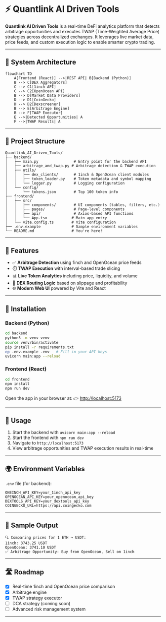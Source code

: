 # ⚡ Quantlink AI Driven Tools

**Quantlink AI Driven Tools** is a real-time DeFi analytics platform that detects arbitrage opportunities and executes TWAP (Time-Weighted Average Price) strategies across decentralized exchanges. It leverages live market data, price feeds, and custom execution logic to enable smarter crypto trading.

---

## 🧠 System Architecture

```
flowchart TD
    A[Frontend (React)] -->|REST API| B[Backend (Python)]
    B --> C[DEX Aggregators]
    C --> C1[1inch API]
    C --> C2[OpenOcean API]
    B --> D[Market Data Providers]
    D --> D1[CoinGecko]
    D --> D2[Dexscreener]
    B --> E[Arbitrage Engine]
    B --> F[TWAP Executor]
    E -->|Detected Opportunities| A
    F -->|TWAP Results| A
```

---

## 📁 Project Structure

```
Quantlink_AI_Driven_Tools/
├── backend/
│   ├── main.py                # Entry point for the backend API
│   ├── arbitrage_and_twap.py # Arbitrage detection & TWAP execution
│   ├── utils/
│   │   ├── dex_clients/       # 1inch & OpenOcean client modules
│   │   ├── token_loader.py    # Token metadata and symbol mapping
│   │   └── logger.py          # Logging configuration
│   └── config/
│       └── tokens.json        # Top 100 token info
├── frontend/
│   ├── src/
│   │   ├── components/        # UI components (tables, filters, etc.)
│   │   ├── pages/             # Page-level components
│   │   ├── api/               # Axios-based API functions
│   │   └── App.tsx           # Main app entry
│   └── vite.config.ts        # Vite configuration
├── .env.example              # Sample environment variables
└── README.md                 # You're here!
```

---

## 🔧 Features

* ✅ **Arbitrage Detection** using 1inch and OpenOcean price feeds
* ⏱️ **TWAP Execution** with interval-based trade slicing
* 📊 **Live Token Analytics** including price, liquidity, and volume
* 🔄 **DEX Routing Logic** based on slippage and profitability
* 🌐 **Modern Web UI** powered by Vite and React

---

## 🚀 Installation

### Backend (Python)

```bash
cd backend
python3 -m venv venv
source venv/bin/activate
pip install -r requirements.txt
cp .env.example .env   # Fill in your API keys
uvicorn main:app --reload
```

### Frontend (React)

```bash
cd frontend
npm install
npm run dev
```

Open the app in your browser at:
👉 [http://localhost:5173](http://localhost:5173)

---

## 🧪 Usage

1. Start the backend with `uvicorn main:app --reload`
2. Start the frontend with `npm run dev`
3. Navigate to `http://localhost:5173`
4. View arbitrage opportunities and TWAP execution results in real-time

---

## 🌍 Environment Variables

`.env` file (for backend):

```env
ONEINCH_API_KEY=your_1inch_api_key
OPENOCEAN_API_KEY=your_openocean_api_key
DEXTOOLS_API_KEY=your_dextools_api_key
COINGECKO_URL=https://api.coingecko.com
```

---

## 📸 Sample Output

```
🔍 Comparing prices for 1 ETH → USDT:
1inch: 3743.25 USDT
OpenOcean: 3741.10 USDT
✅ Arbitrage Opportunity: Buy from OpenOcean, Sell on 1inch
```

---

## 🛣️ Roadmap

* [x] Real-time 1inch and OpenOcean price comparison
* [x] Arbitrage engine
* [x] TWAP strategy executor
* [ ] DCA strategy (coming soon)
* [ ] Advanced risk management system

---


